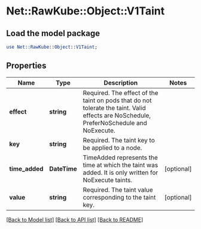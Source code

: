 # Net::RawKube::Object::V1Taint

## Load the model package
```perl
use Net::RawKube::Object::V1Taint;
```

## Properties
Name | Type | Description | Notes
------------ | ------------- | ------------- | -------------
**effect** | **string** | Required. The effect of the taint on pods that do not tolerate the taint. Valid effects are NoSchedule, PreferNoSchedule and NoExecute. | 
**key** | **string** | Required. The taint key to be applied to a node. | 
**time_added** | **DateTime** | TimeAdded represents the time at which the taint was added. It is only written for NoExecute taints. | [optional] 
**value** | **string** | Required. The taint value corresponding to the taint key. | [optional] 

[[Back to Model list]](../README.md#documentation-for-models) [[Back to API list]](../README.md#documentation-for-api-endpoints) [[Back to README]](../README.md)


